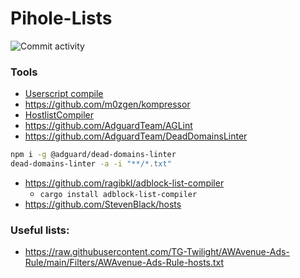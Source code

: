 # Pihole-Lists

![Commit activity](https://img.shields.io/github/last-commit/Ven0m0/Pihole-Lists?logo=github)

### Tools

- [Userscript compile](https://github.com/FiorenMas/Userscripts)
- https://github.com/m0zgen/kompressor
- [HostlistCompiler](https://github.com/AdguardTeam/HostlistCompiler)
- https://github.com/AdguardTeam/AGLint
- https://github.com/AdguardTeam/DeadDomainsLinter
```bash
npm i -g @adguard/dead-domains-linter
dead-domains-linter -a -i "**/*.txt"
```
- https://github.com/ragibkl/adblock-list-compiler
  - `cargo install adblock-list-compiler`
- https://github.com/StevenBlack/hosts


### Useful lists:

- https://raw.githubusercontent.com/TG-Twilight/AWAvenue-Ads-Rule/main/Filters/AWAvenue-Ads-Rule-hosts.txt
